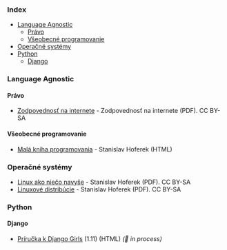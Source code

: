 ### Index

* [Language Agnostic](#language-agnostic)
    * [Právo](#pravo)
    * [Všeobecné programovanie](#vseobecne-programovanie)
* [Operačné systémy](#operacne-systemy)
* [Python](#python)
    * [Django](#django)


### Language Agnostic

#### Právo

* [Zodpovednosť na internete](https://knihy.nic.cz) - Zodpovednosť na internete (PDF). CC BY-SA


#### Všeobecné programovanie

* [Malá kniha programovania](https://greenie.elist.sk/knihy/html/mala-kniha-programovania.html) - Stanislav Hoferek (HTML)


### Operačné systémy

* [Linux ako niečo navyše](https://greenie.elist.sk/knihy/linux-ako-nieco-navyse.pdf) - Stanislav Hoferek (PDF). CC BY-SA
* [Linuxové distribúcie](https://greenie.elist.sk/knihy/linuxove-distribucie.pdf) - Stanislav Hoferek (PDF). CC BY-SA


### Python

#### Django

* [Príručka k Django Girls](https://tutorial.djangogirls.org/sk/) (1.11) (HTML) *(:construction: in process)*
